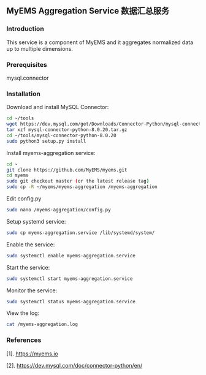 ## MyEMS Aggregation Service 数据汇总服务

### Introduction

This service is a component of MyEMS and it aggregates normalized data up to multiple dimensions.

### Prerequisites

mysql.connector

### Installation

Download and install MySQL Connector:
```bash
cd ~/tools
wget https://dev.mysql.com/get/Downloads/Connector-Python/mysql-connector-python-8.0.20.tar.gz
tar xzf mysql-connector-python-8.0.20.tar.gz
cd ~/tools/mysql-connector-python-8.0.20
sudo python3 setup.py install
```

Install myems-aggregation service:
```bash
cd ~
git clone https://github.com/MyEMS/myems.git
cd myems
sudo git checkout master (or the latest release tag)
sudo cp -R ~/myems/myems-aggregation /myems-aggregation
```
Edit config.py
```bash
sudo nano /myems-aggregation/config.py
```
Setup systemd service:
```bash
sudo cp myems-aggregation.service /lib/systemd/system/
```
Enable the service:
```bash
sudo systemctl enable myems-aggregation.service
```
Start the service:
```bash
sudo systemctl start myems-aggregation.service
```
Monitor the service:
```bash
sudo systemctl status myems-aggregation.service
```
View the log:
```bash
cat /myems-aggregation.log
```

### References

[1]. https://myems.io

[2]. https://dev.mysql.com/doc/connector-python/en/
